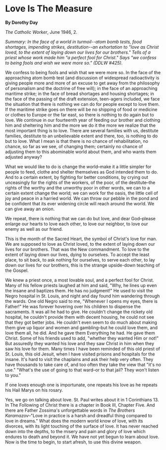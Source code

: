 Love Is The Measure
===================

**By Dorothy Day**

*The Catholic Worker*, June 1946, 2.

*Summary: In the face of a world in turmoil--atom bomb tests, food
shortages, impending strikes, destitution--an exhortation to "love as
Christ loved, to the extent of laying down our lives for our brothers."
Tells of a priest whose work made him "a perfect fool for Christ." Says
"we confess to being fools and wish we were more so." (DDLW \#425).*

We confess to being fools and wish that we were more so. In the face of
the approaching atom bomb test (and discussion of widespread
radioactivity is giving people more and more of an excuse to get away
from the philosophy of personalism and the doctrine of free will); in
the face of an approaching maritime strike; in the face of bread
shortages and housing shortages; in the face of the passing of the draft
extension, teen-agers included, we face the situation that there is
nothing we can do for people except to love them. If the maritime strike
goes on there will be no shipping of food or medicine or clothes to
Europe or the far east, so there is nothing to do again but to love. We
continue in our fourteenth year of feeding our brother and clothing him
and sheltering him and the more we do it the more we realize that the
most important thing is to love. There are several families with us,
destitute families, destitute to an unbelievable extent and there, too,
is nothing to do but to love. What I mean is that there is no chance of
rehabilitation, no chance, so far as we see, of changing them; certainly
no chance of adjusting them to this abominable world about them, and who
wants them adjusted anyway?

What we would like to do is change the world–make it a little simpler
for people to feed, clothe and shelter themselves as God intended them
to do. And to a certain extent, by fighting for better conditions, by
crying out unceasingly for the rights of the workers, of the poor, of
the destitute–the rights of the worthy and the unworthy poor in other
words, we can to a certain extent change the world; we can work for the
oasis, the little cell of joy and peace in a harried world. We can throw
our pebble in the pond and be confident that its ever widening circle
will reach around the world. We can give away an onion.

We repeat, there is nothing that we can do but love, and dear God–please
enlarge our hearts to love each other, to love our neighbor, to love our
enemy as well as our friend.

This is the month of the Sacred Heart, the symbol of Christ's love for
man. We are supposed to love as Christ loved, to the extent of laying
down our lives for our brothers. That was the New commandment. To love
to the extent of laying down our lives, dying to ourselves. To accept
the least place, to sit back, to ask nothing for ourselves, to serve
each other, to lay down our lives for our brothers, this is the strange
upside-down teaching of the Gospel.

We knew a priest once, a most lovable soul, and a perfect fool for
Christ. Many of his fellow priests laughed at him and said, "Why, he
lines up even the insane and baptizes them. He has no judgment!" He used
to visit the Negro hospital in St. Louis, and night and day found him
wandering through the wards. One old Negro said to me, "Whenever I opens
my eyes, there is Father!" He was forever hovering over his children to
dispense the sacraments. It was all he had to give. He couldn't change
the rickety old hospital, he couldn't provide them with decent housing,
he could not see that they got better jobs. He couldn't even seem to do
much about making them give up liquor and women and gambling–but he
could love them, and love them all, he did. And he gave them Everything
he had. He gave them Christ. Some of his friends used to add, "whether
they wanted Him or not!" But assuredly they wanted his love and they saw
Christ in him when they saw his love for them. Many times I have been
reminded of this old priest of St. Louis, this old Jesuit, when I have
visited prisons and hospitals for the insane. It's hard to visit the
chaplains and ask their help very often. They have thousands to take
care of, and too often they take the view that "it's no use." "What's
the use of going to that ward–or to that jail? They won't listen to
you."

If one loves enough one is importunate, one repeats his love as he
repeats his Hail Marys on his rosary.

Yes, we go on talking about love. St. Paul writes about it in
1 Corinthians 13. In The Following of Christ there is a chapter in
Book III, Chapter Five. And there are Father Zossima's unforgettable
words in *The Brothers Karamazov*–"Love in practice is a harsh and
dreadful thing compared to love in dreams." What does the modern world
know of love, with its divorces, with its light touching of the surface
of love. It has never reached down into the depths, to the misery and
pain and glory of love which endures to death and beyond it. We have not
yet begun to learn about love. Now is the time to begin, to start
afresh, to use this divine weapon.
